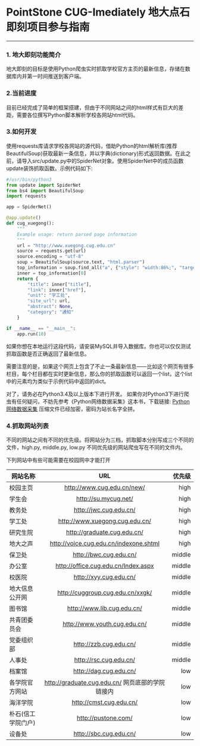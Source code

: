 # PointStone CUG-Imediately 地大点石即刻项目参与指南
***
### 1. 地大即刻功能简介
地大即刻的目标是使用Python爬虫实时抓取学校官方主页的最新信息，存储在数据库内并第一时间推送到客户端。

### 2.当前进度
目前已经完成了简单的框架搭建，但由于不同网站之间的html样式有巨大的差距，需要各位撰写Python脚本解析学校各网站html代码。

### 3.如何开发
使用requests库请求学校各网站的源代码，借助Python的html解析库(推荐BeautifulSoup)获取最新一条信息，并以字典(dictionary)形式返回数据。在此之前，请导入src/update.py中的SpiderNet对象。使用SpiderNet中的成员函数update装饰抓取函数。示例代码如下:
```Python
#/usr/bin/python3
from update import SpiderNet
from bs4 import BeautifulSoup
import requests

app = SpiderNet()

@app.update()
def cug_xuegong():
    """
    Example usage: return parsed page information
    """
    url = "http://www.xuegong.cug.edu.cn"
    source = requests.get(url)
    source.encoding = "utf-8"
    soup = BeautifulSoup(source.text, "html.parser")
    top_information = soup.find_all("a", {"style": "width:86%;", "target": "_blank"})
    inner = top_information[0]
    return {
        "title": inner["title"],
        "link": inner["href"],
        "unit": "学工处",
        "site_url": url,
        "abstract": None,
        "category": "通知"
    }

if __name__ == "__main__":
    app.run(10)
```

如果你想在本地运行这段代码，请安装MySQL并导入数据库。你也可以仅仅测试抓取函数是否正确返回了最新信息。

需要注意的是，如果这个网页上包含了不止一条最新信息——比如这个网页有很多栏目，每个栏目都在实时更新信息，那么你的抓取函数可以返回一个list，这个list中的元素均为类似于示例代码中返回的dict。

对了，请务必在Python3.4及以上版本下进行开发。
如果你对Python3下进行爬虫有任何疑问，不妨先参考《Python网络数据采集》这本书，下载链接: [Python网络数据采集](http://storage.hc1024.me/Python_Web_Ebook.zip) 压缩文件已经加密，密码为站长名字全拼。

### 4.抓取网站列表
不同的网站之间有不同的优先级。将网站分为三档，抓取脚本分别写成三个不同的文件，high.py, middle.py, low.py 不同优先级的网站爬虫写在不同的文件内。

下列网站中有些可能需要在校园网中才能打开

| 网站名称       | URL                            | 优先级    |
| ------------- |:-------------:| -----:|
| 校园主页       | http://www.cug.edu.cn/new/     | high     |
| 学生会         | http://su.mycug.net/           | high     |
| 教务处         | http://jwc.cug.edu.cn/         | high     |
| 学工处         | http://www.xuegong.cug.edu.cn/ | high     |
| 研究生院       | http://graduate.cug.edu.cn/     | high    |
| 地大之声       | http://voice.cug.edu.cn/indexone.shtml | high |
| 保卫处         | http://bwc.cug.edu.cn/              | middle |
| 办公室         | http://office.cug.edu.cn/Index.aspx | middle |
| 校医院         | http://xyy.cug.edu.cn/          | middle    |
| 地大信息公开网   | http://cuggroup.cug.edu.cn/xxgk/ |middle   |
| 图书馆          | http://www.lib.cug.edu.cn/      | middle   |
| 共青团委员会     | http://www.youth.cug.edu.cn/    | middle   |
| 党委组织部       | http://zzb.cug.edu.cn/          | middle   |
| 人事处           | http://rsc.cug.edu.cn/          | middle   |
| 档案馆           | http://dag.cug.edu.cn/          | low      |
| 各学院官方网站    | http://graduate.cug.edu.cn/ 网页底部的学院链接内| low|
| 海洋学院          | http://cmst.cug.edu.cn/      | low |
| 朴石(信工学院门户) | http://pustone.com/          | low |
| 设备处            | http://sbc.cug.edu.cn/       | low |
